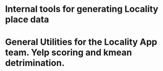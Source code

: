 # Internal tools for generating Locality place data

# General Utilities for the Locality App team.  Yelp scoring and kmean detrimination.
